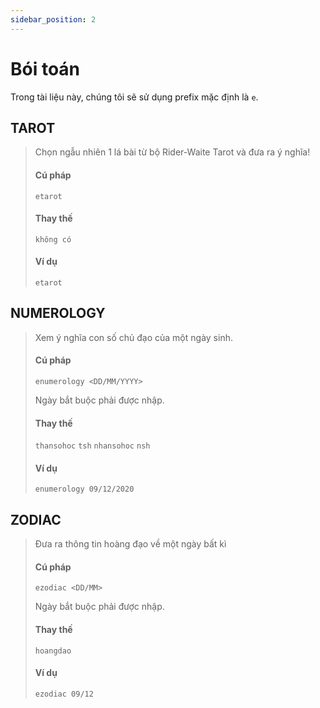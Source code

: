 ```yaml
---
sidebar_position: 2
---
```


# Bói toán

Trong tài liệu này, chúng tôi sẽ sử dụng prefix mặc định là `e`.

## TAROT

> Chọn ngẫu nhiên 1 lá bài từ bộ Rider-Waite Tarot và đưa ra ý nghĩa!
>
> #### Cú pháp
>
> `etarot`
>
> #### Thay thế
>
> `không có`
>
> #### Ví dụ
>
> `etarot`

## NUMEROLOGY

> Xem ý nghĩa con số chủ đạo của một ngày sinh.
>
> #### Cú pháp
>
> `enumerology <DD/MM/YYYY>`
>
> Ngày bắt buộc phải được nhập.
>
> #### Thay thế
>
> `thansohoc` `tsh` `nhansohoc` `nsh`
>
> #### Ví dụ
>
> `enumerology 09/12/2020`

## ZODIAC

> Đưa ra thông tin hoàng đạo về một ngày bất kì
>
> #### Cú pháp
>
> `ezodiac <DD/MM>`
>
> Ngày bắt buộc phải được nhập.
>
> #### Thay thế
>
> `hoangdao`
>
> #### Ví dụ
>
> `ezodiac 09/12`
